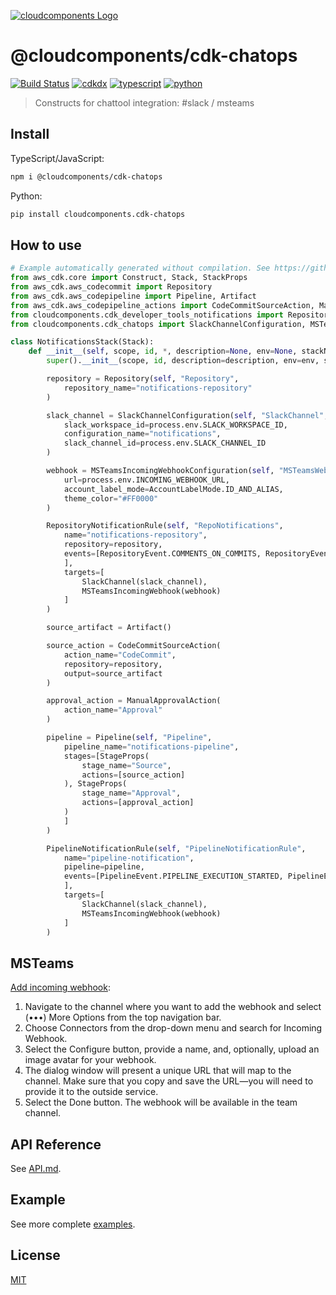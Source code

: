 [![cloudcomponents Logo](https://raw.githubusercontent.com/cloudcomponents/cdk-constructs/master/logo.png)](https://github.com/cloudcomponents/cdk-constructs)

# @cloudcomponents/cdk-chatops

[![Build Status](https://travis-ci.org/cloudcomponents/cdk-constructs.svg?branch=master)](https://travis-ci.org/cloudcomponents/cdk-constructs)
[![cdkdx](https://img.shields.io/badge/buildtool-cdkdx-blue.svg)](https://github.com/hupe1980/cdkdx)
[![typescript](https://img.shields.io/badge/jsii-typescript-blueviolet.svg)](https://www.npmjs.com/package/@cloudcomponents/cdk-chatops)
[![python](https://img.shields.io/badge/jsii-python-blueviolet.svg)](https://pypi.org/project/cloudcomponents.cdk-chatops/)

> Constructs for chattool integration: #slack / msteams

## Install

TypeScript/JavaScript:

```bash
npm i @cloudcomponents/cdk-chatops
```

Python:

```bash
pip install cloudcomponents.cdk-chatops
```

## How to use

```python
# Example automatically generated without compilation. See https://github.com/aws/jsii/issues/826
from aws_cdk.core import Construct, Stack, StackProps
from aws_cdk.aws_codecommit import Repository
from aws_cdk.aws_codepipeline import Pipeline, Artifact
from aws_cdk.aws_codepipeline_actions import CodeCommitSourceAction, ManualApprovalAction
from cloudcomponents.cdk_developer_tools_notifications import RepositoryNotificationRule, PipelineNotificationRule, RepositoryEvent, PipelineEvent, SlackChannel, MSTeamsIncomingWebhook
from cloudcomponents.cdk_chatops import SlackChannelConfiguration, MSTeamsIncomingWebhookConfiguration, AccountLabelMode

class NotificationsStack(Stack):
    def __init__(self, scope, id, *, description=None, env=None, stackName=None, tags=None, synthesizer=None, terminationProtection=None, analyticsReporting=None):
        super().__init__(scope, id, description=description, env=env, stackName=stackName, tags=tags, synthesizer=synthesizer, terminationProtection=terminationProtection, analyticsReporting=analyticsReporting)

        repository = Repository(self, "Repository",
            repository_name="notifications-repository"
        )

        slack_channel = SlackChannelConfiguration(self, "SlackChannel",
            slack_workspace_id=process.env.SLACK_WORKSPACE_ID,
            configuration_name="notifications",
            slack_channel_id=process.env.SLACK_CHANNEL_ID
        )

        webhook = MSTeamsIncomingWebhookConfiguration(self, "MSTeamsWebhook",
            url=process.env.INCOMING_WEBHOOK_URL,
            account_label_mode=AccountLabelMode.ID_AND_ALIAS,
            theme_color="#FF0000"
        )

        RepositoryNotificationRule(self, "RepoNotifications",
            name="notifications-repository",
            repository=repository,
            events=[RepositoryEvent.COMMENTS_ON_COMMITS, RepositoryEvent.PULL_REQUEST_CREATED, RepositoryEvent.PULL_REQUEST_MERGED
            ],
            targets=[
                SlackChannel(slack_channel),
                MSTeamsIncomingWebhook(webhook)
            ]
        )

        source_artifact = Artifact()

        source_action = CodeCommitSourceAction(
            action_name="CodeCommit",
            repository=repository,
            output=source_artifact
        )

        approval_action = ManualApprovalAction(
            action_name="Approval"
        )

        pipeline = Pipeline(self, "Pipeline",
            pipeline_name="notifications-pipeline",
            stages=[StageProps(
                stage_name="Source",
                actions=[source_action]
            ), StageProps(
                stage_name="Approval",
                actions=[approval_action]
            )
            ]
        )

        PipelineNotificationRule(self, "PipelineNotificationRule",
            name="pipeline-notification",
            pipeline=pipeline,
            events=[PipelineEvent.PIPELINE_EXECUTION_STARTED, PipelineEvent.PIPELINE_EXECUTION_FAILED, PipelineEvent.PIPELINE_EXECUTION_SUCCEEDED, PipelineEvent.MANUAL_APPROVAL_NEEDED, PipelineEvent.MANUAL_APPROVAL_SUCCEEDED
            ],
            targets=[
                SlackChannel(slack_channel),
                MSTeamsIncomingWebhook(webhook)
            ]
        )
```

## MSTeams

[Add incoming webhook](https://docs.microsoft.com/de-de/microsoftteams/platform/webhooks-and-connectors/how-to/add-incoming-webhook):

1. Navigate to the channel where you want to add the webhook and select (•••) More Options from the top navigation bar.
2. Choose Connectors from the drop-down menu and search for Incoming Webhook.
3. Select the Configure button, provide a name, and, optionally, upload an image avatar for your webhook.
4. The dialog window will present a unique URL that will map to the channel. Make sure that you copy and save the URL—you will need to provide it to the outside service.
5. Select the Done button. The webhook will be available in the team channel.

## API Reference

See [API.md](https://github.com/cloudcomponents/cdk-constructs/tree/master/packages/cdk-chatops/API.md).

## Example

See more complete [examples](https://github.com/cloudcomponents/cdk-constructs/tree/master/examples).

## License

[MIT](https://github.com/cloudcomponents/cdk-constructs/tree/master/packages/cdk-chatops/LICENSE)
